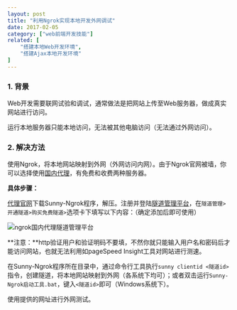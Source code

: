 ```yaml
---
layout: post
title: "利用Ngrok实现本地开发外网调试"
date: 2017-02-05
category: ["web前端开发技能"]
related: [
    "搭建本地Web开发环境",
    "搭建Ajax本地开发环境"
]
---
```


### 1. 背景

Web开发需要联网试验和调试，通常做法是把网站上传至Web服务器，做成真实网站进行访问。

运行本地服务器只能本地访问，无法被其他电脑访问（无法通过外网访问）。

### 2. 解决方法

使用Ngrok，将本地网站映射到外网（外网访问内网）。由于Ngrok官网被墙，你可以选择使用[国内代理](https://www.ngrok.cc/)，有免费和收费两种服务器。

**具体步骤：**

[代理官网](https://www.ngrok.cc/)下载Sunny-Ngrok程序，解压。注册并登陆[隧道管理平台](http://www.ngrok.cc/login)，在`隧道管理>开通隧道>购买免费隧道>`选项卡下填写以下内容：（确定添加后即可使用）

![ngrok国内代理隧道管理平台](http://i1.piimg.com/582676/865e6efc25739a34.png)

**注意：**http验证用户和验证明码不要填，不然你就只能输入用户名和密码后才能访问网站，也就无法利用如pageSpeed Insight工具对网站进行测速。

在Sunny-Ngrok程序所在目录中，通过命令行工具执行`sunny clientid <隧道id>`指令，创建隧道，将本地网站映射到外网（各系统下均可）；或者双击运行`Sunny-Ngrok启动工具.bat`，键入`<隧道id>`即可（Windows系统下）。

使用提供的网址进行外网测试。

